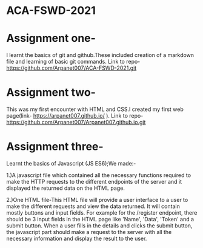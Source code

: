# ACA-FSWD-2021
# Assignment one-
I learnt the basics of git and github.These included creation of a markdown file and learning of basic git commands.
Link to repo-https://github.com/Arpanet007/ACA-FSWD-2021.git

# Assignment two-
This was my first encounter with HTML and CSS.I created my first web page(link- https://arpanet007.github.io/ ).
Link to repo- https://github.com/Arpanet007/Arpanet007.github.io.git

# Assignment three-
Learnt the basics of Javascript (JS ES6);We made:-

1.)A javascript file which contained all the necessary functions required to make the HTTP requests to the different endpoints of the server and it displayed the returned data on the HTML page.

2.)One HTML file-This HTML file will provide a user interface to a user to make the different requests and view the data returned. It will contain mostly buttons and input fields. For example for the /register endpoint, there should be 3 input fields in the HTML page like 'Name', 'Data', 'Token' and a submit button. When a user fills in the details and clicks the submit button, the javascript part should make a request to the server with all the necessary information and display the result to the user.

